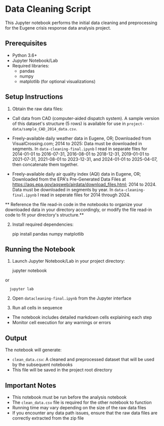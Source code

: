 # Data Cleaning Script

This Jupyter notebook performs the initial data cleaning and preprocessing for the Eugene crisis response data analysis project.

## Prerequisites

* Python 3.6+
* Jupyter Notebook/Lab
* Required libraries:
  * pandas
  * numpy
  * matplotlib (for optional visualizations)

## Setup Instructions

1. Obtain the raw data files:

* Call data from CAD (computer-aided dispatch system). A sample version of this dataset's structure (5 rows) is available for use in `project-data/sample_CAD_2014_data.csv`.

* Freely-available daily weather data in Eugene, OR; Downloaded from VisualCrossing.com; 2014 to 2025: Data must be downloaded in segments. In `data-cleaning-final.ipynb` I read in separate files for 2014-01-01 to 2016-07-31, 2016-08-01 to 2018-12-31, 2019-01-01 to 2021-07-31, 2021-08-01 to 2023-12-31, and 2024-01-01 to 2025-04-07, then concatenate them together.

* Freely-available daily air quality index (AQI) data in Eugene, OR; Downloaded from the EPA's Pre-Generated Data Files at https://aqs.epa.gov/aqsweb/airdata/download_files.html; 2014 to 2024. Data must be downloaded in segments by year. In `data-cleaning-final.ipynb` I read in seperate files for 2014 through 2024.

** Reference the file read-in code in the notebooks to organize your downloaded data in your directory accordingly, or modify the file read-in code to fit your directory's structure.**


2. Install required dependencies:
  
      pip install pandas numpy matplotlib
  

## Running the Notebook

1. Launch Jupyter Notebook/Lab in your project directory:
  
      jupyter notebook
  
  or
  
      jupyter lab
  
2. Open `datacleaning-final.ipynb` from the Jupyter interface
  
3. Run all cells in sequence
  
  * The notebook includes detailed markdown cells explaining each step
  * Monitor cell execution for any warnings or errors

## Output

The notebook will generate:

* `clean_data.csv`: A cleaned and preprocessed dataset that will be used by the subsequent notebooks
* This file will be saved in the project root directory

## Important Notes

* This notebook must be run before the analysis notebook
* The `clean_data.csv` file is required for the other notebook to function
* Running time may vary depending on the size of the raw data files
* If you encounter any data path issues, ensure that the raw data files are correctly extracted from the zip file
